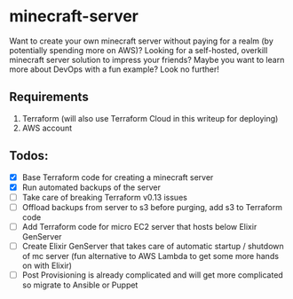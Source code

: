 # minecraft-server

Want to create your own minecraft server without paying for a realm (by potentially spending more on AWS)? Looking for a self-hosted, overkill minecraft server solution to impress your friends? Maybe you want to learn more about DevOps with a fun example? Look no further! 

## Requirements
1. Terraform (will also use Terraform Cloud in this writeup for deploying)
2. AWS account 

## Todos:

- [X] Base Terraform code for creating a minecraft server
- [X] Run automated backups of the server
- [ ] Take care of breaking Terraform v0.13 issues
- [ ] Offload backups from server to s3 before purging, add s3 to Terraform code
- [ ] Add Terraform code for micro EC2 server that hosts below Elixir GenServer
- [ ] Create Elixir GenServer that takes care of automatic startup / shutdown of mc server (fun alternative to AWS Lambda to get some more hands on with Elixir)
- [ ] Post Provisioning is already complicated and will get more complicated so migrate to Ansible or Puppet
